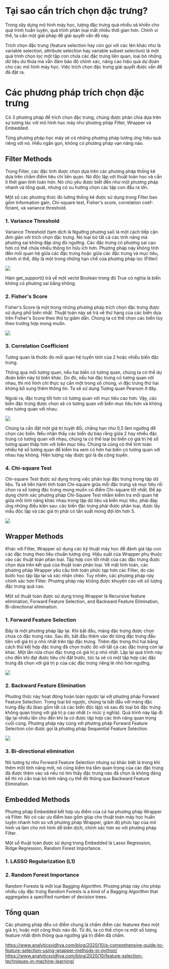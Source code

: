 # Tại sao cần trích chọn đặc trưng?
Trong xây dựng mô hình máy học, lượng đặc trưng quá nhiều sẽ khiến cho quá trình huấn luyện, quá trình phân loại mất nhiều thời gian hơn. Chính vì thế, ta cần một giải pháp để giải quyết vấn đề này.

Trích chọn đặc trưng (feature selection hay còn gọi với các tên khác như là variable selection, attribute selection hay variable subset selection) là một quá trình chọn lọc một tập con chứa các đặc trưng liên quan, loại bỏ những dữ liệu dư thừa mà vẫn đảm bảo độ chính xác, nâng cao hiệu quả dự đoán cho các mô hình máy học. Việc trích chọn đặc trưng giải quyết được vấn đề đã đặt ra.

# Các phương pháp trích chọn đặc trưng
Có 3 phương pháp để trích chọn đặc trưng, chúng được phân chia dựa trên sự tương tác với mô hình học máy như phương pháp Filter, Wrapper và Embedded. 

Từng phương pháp học máy sẽ có những phương pháp tương ứng hiệu quả riêng với nó. Hiểu ngắn gọn, không có phương pháp vạn năng nào. 

## Filter Methods
Trong Filter, các đặc tính được chọn dựa trên các phương pháp thống kê dựa trên chấm điểm tiêu chí liên quan. Nó độc lập với thuật toán học và cần ít thời gian tính toán hơn. Nó chủ yếu được biết đến như một phương pháp nhanh và tổng quát, nhưng có xu hướng chọn các tập con đầu ra lớn.

Một số các phương thức đo lường thống kê được sử dụng trong Filter bao gồm Information gain, Chi-square test, Fisher's score, correlation coef-ficient, và variance threshold. 

### 1. Variance Threshold
Variance Threshold (tạm dịch là Ngưỡng phương sai) là một cách tiếp cận đơn giản với trích chọn đặc trưng. Nó loại bỏ tất cả các tính năng mà phương sai không đáp ứng đủ ngưỡng. Các đặc trưng có phương sai cao hơn có thể chứa nhiều thông tin hữu ích hơn.
Phương pháp này không tính đến mối quan hệ giữa các đặc trưng hoặc giữa các đặc trưng và mục tiêu, chính vì thế, đây là một trong những hạn chế của phương pháp lọc (Filter)

![](https://cdn.analyticsvidhya.com/wp-content/uploads/2020/10/Image-6-1.png)

Hàm get_support() trả về một vectơ Boolean trong đó True có nghĩa là biến không có phương sai bằng không.

### 2. Fisher's Score
Fisher's Score là một trong những phương pháp trích chọn đặc trưng được sử dụng phổ biến nhất. Thuật toán này sẽ trả về thứ hạng của các biến dựa trên Fisher's Score theo thứ tự giảm dần. Chúng ta có thể chọn các biến tùy theo trường hợp mong muốn.

![](https://cdn.analyticsvidhya.com/wp-content/uploads/2020/10/Image-4-1.png)

### 3. Correlation Coefficient
Tương quan là thước đo mối quan hệ tuyến tính của 2 hoặc nhiều biến đặc trưng. 

Thông qua mối tương quan, nếu hai biến có tương quan, chúng ta có thể dự đoán biến này từ biến khác. Do đó, nếu hai đặc trưng có tương quan với nhau, thì mô hình chỉ thực sự cần một trong số chúng, vì đặc trưng thứ hai không bổ sung thêm thông tin. Ta sẽ sử dụng Tương quan Pearson ở đây.

Ngoài ra, đặc trưng tốt hơn có tương quan với mục tiêu cao hơn. Vậy, các biến đặc trưng được chọn sẽ có tương quan với biến mục tiêu hơn và không nên tương quan với nhau.

![](https://cdn.analyticsvidhya.com/wp-content/uploads/2020/10/Image-5-1.png)

Chúng ta cần đặt một giá trị tuyệt đối, chẳng hạn như 0,5 làm ngưỡng để chọn các biến.
Nếu nhận thấy các biến dự báo rằng giữa 2 hay nhiều đặc trưng có tương quan với nhau, chúng ta có thể loại bỏ biến có giá trị hệ số tương quan thấp hơn với biến mục tiêu.
Chúng ta cũng có thể tính toán nhiều hệ số tương quan để kiểm tra xem có hơn hai biến có tương quan với nhau hay không. Hiện tượng này được gọi là đa cộng tuyến.

### 4. Chi-square Test

Chi-square Test được sử dụng trong việc phân loại đặc trưng trong tập dữ liệu.
Ta sẽ tiến hành tính toán Chi-square giữa mỗi đặc trưng và mục tiêu rồi chọn ra số lượng đặc trưng mong muốn có điểm Chi-square tốt nhất.
Để áp dụng chính xác phương pháp Chi-Square Test nhằm kiểm tra mối quan hệ giữa mỗi tính năng khác nhau trong tập dữ liệu và biến mục tiêu, phải đáp ứng những điều kiện sau: các biến đặc trưng phải được phân loại, được lấy mẫu độc lập và các giá trị phải có tần suất mong đợi lớn hơn 5.

![](https://user-images.githubusercontent.com/84955172/142258540-a87bfb69-e593-42e4-94a8-150c6460aa17.png)


## Wrapper Methods
Khác với Filter, Wrapper sử dụng các kỹ thuật máy học để đánh giá tập con các đặc trưng theo tiêu chuẩn tương ứng. Hiệu suất của Wrapper phụ thuộc vào các thuật toán phân loại. Tập hợp con tốt nhất của các đặc trưng được chọn dựa trên kết quả của thuật toán phân loại.
Về mặt tính toán, các phương pháp Wrapper yêu cầu tính toán phức tạp hơn các Filter, do các bước học tập lặp lại và xác nhận chéo. Tuy nhiên, các phương pháp này chính xác hơn Filter.
Phương pháp này không được khuyến cáo với số lượng đặc trưng quá cao.

Một số thuật toán được sử dụng trong Wrapper là Recursive feature elimination, Forward Feature Selection, and Backward Feature Elimination, Bi-directional elimination.

### 1. Forward Feature Selection
Đây là một phương pháp lặp lại.
Khi bắt đầu, mảng đặc trưng được chọn chưa có đặc trưng nào. Sau đó, bắt đầu thêm vào đó từng đặc trưng đầu tiên với giá trị p nhỏ nhất trên tập đặc trưng.
Thêm đặc trưng thứ hai bằng cách thử kết hợp đặc trưng đã chọn trước đó với tất cả các đặc trưng còn lại khác. Một lần nữa chọn đặc trưng có giá trị p nhỏ nhất. 
Lặp lại quá trình này cho đến khi đạt được tiêu chí đặt trước, tức ta sẽ có một tập hợp các đặc trưng đã chọn với giá trị p của các đặc trưng riêng lẻ nhỏ hơn ngưỡng.

![](https://user-images.githubusercontent.com/84955172/142262936-e9391e40-ae41-423b-9c53-92603faaa8e0.png)

### 2. Backward Feature Elimination
Phương thức này hoạt động hoàn toàn ngược lại với phương pháp Forward Feature Selection. Trong loại bỏ ngược, chúng ta bắt đầu với mảng đặc trưng đầy đủ (bao gồm tất cả các biến độc lập) và sau đó loại bỏ đặc trưng không quan trọng với giá trị p cao nhất (> mức ý nghĩa). 
Quá trình này lặp đi lặp lại nhiều lần cho đến khi ta có được tập hợp các tính năng quan trọng cuối cùng.
Phương pháp này cùng với phương pháp Forward Feature Selection còn được gọi là phương pháp Sequential Feature Selection.

![](https://user-images.githubusercontent.com/84955172/142373894-2d583e8f-3350-41c8-a8a5-856324124d40.png)

### 3. Bi-directional elimination
Nó tương tự như Forward Feature Selection nhưng sự khác biệt là trong khi thêm một tính năng mới, nó cũng kiểm tra tầm quan trọng của các đặc trưng đã được thêm vào và nếu nó tìm thấy đặc trưng nào đã chọn là không đáng kể thì nó cần loại bỏ tính năng cụ thể đó thông qua Backward Feature Elimination.

## Embedded Methods
Phương pháp Embedded kết hợp ưu điểm của cả hai phương pháp Wrapper và Filter. Nó có các ưu điểm bao gồm giúp cho thuật toán máy học huấn luyện nhanh hơn so với phương pháp Wrapper, giảm độ phức tạp của mô hình và làm cho mô hình dễ biên dịch, chính xác hơn so với phương pháp Filter.

Một số thuật toán được sử dụng trong Embedded là Lasso Regression, Ridge Regression, Random Forest Importance.

### 1. LASSO Regularization (L1)

### 2. Random Forest Importance
Random Forests là một loại Bagging Algorithm. Phương pháp này cho phép nhiều cây đặc trưng 
Random Forests is a kind of a Bagging Algorithm that aggregates a specified number of decision trees. 

## Tổng quan
Các phương pháp đều có điểm chung là chấm điểm các features theo một giá trị, hoặc một công thức nào đó. Từ đó, ta có thể chọn ra một số lượng feature nhất định thông qua ngưỡng giá trị điểm đã chấm. 


https://www.analyticsvidhya.com/blog/2020/10/a-comprehensive-guide-to-feature-selection-using-wrapper-methods-in-python/
https://www.analyticsvidhya.com/blog/2020/10/feature-selection-techniques-in-machine-learning/
